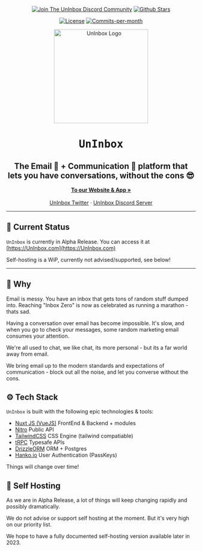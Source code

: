 <p align="center">
   <a href="https://discord.gg/QMV9p9sgza"><img src="https://img.shields.io/badge/Discord-uninbox.com-informational?logo=discord&style=for-the-badge" alt="Join The UnInbox Discord Community"></a> 
   <a href="https://github.com/uninbox/UnInbox/stargazers"><img src="https://img.shields.io/github/stars/uninbox/UnInbox?logo=github&style=for-the-badge&color=yellow" alt="Github Stars"></a>
</p>
<p align="center">
   <a href="https://github.com/uninbox/UnInbox/blob/main/LICENSE"><img src="https://img.shields.io/badge/license-AGPLv3-yellow?style=for-the-badge" alt="License"></a>
   <a href="https://github.com/uninbox/UnInbox/pulse"><img src="https://img.shields.io/github/commit-activity/m/uninbox/UnInbox?style=for-the-badge&color=green" alt="Commits-per-month"></a>
</p>
<p align="center" style="margin-top: 12px">
  <a href="https://uninbox.com">
   <img width="250px" src="https://avatars.githubusercontent.com/u/135225712?s=400&u=72ad315d63b0326e5bb34377c3f59389373edc9a&v=4" alt="UnInbox Logo">
  </a>

  <h1 align="center"><tt>UnInbox</tt></h1>
  <h2 align="center">The Email 💌 + Communication 💬 platform that lets you have conversations, without the cons 😎</h2>

<p align="center">
    <a href="https://UnInbox.com"><strong>To our Website & App »</strong></a>
    <br />
    <br />
    <a href="https://twitter.com/UnInbox">UnInbox Twitter</a>
    ·
    <a href="https://discord.gg/QMV9p9sgza">UnInbox Discord Server</a>
  </p>
</p>

---

## :construction: Current Status

`UnInbox` is currently in Alpha Release. You can access it at [https://UnInbox.com](https://UnInbox.com)

Self-hosting is a WiP, currently not advised/supported, see below!

---

## 🤔 Why

Email is messy. You have an inbox that gets tons of random stuff dumped into. Reaching "Inbox Zero" is now as celebrated as running a marathon - thats sad.

Having a conversation over email has become impossible. It's slow, and when you go to check your messages, some random marketing email consumes your attention.

We're all used to chat, we like chat, its more personal - but its a far world away from email.

We bring email up to the modern standards and expectations of communication - block out all the noise, and let you converse without the cons.

## ⚙️ Tech Stack

`UnInbox` is built with the following epic technologies & tools:

- [Nuxt JS (VueJS)](https://nuxt.com) FrontEnd & Backend + modules
- [Nitro](https://nitro.unjs.io/) Public API
- [TailwindCSS](https://tailwindcss.com/) CSS Engine (tailwind compatiable)
- [tRPC](https://trpc.io/) Typesafe APIs
- [DrizzleORM](https://orm.drizzle.team/) ORM + Postgres
- [Hanko.io](https://hanko.io/) User Authentication (PassKeys)

Things will change over time!

## 💾 Self Hosting

As we are in Alpha Release, a lot of things will keep changing rapidly and possibly dramatically.

We do not advise or support self hosting at the moment. But it's very high on our priority list.

We hope to have a fully documented self-hosting version available later in 2023.
